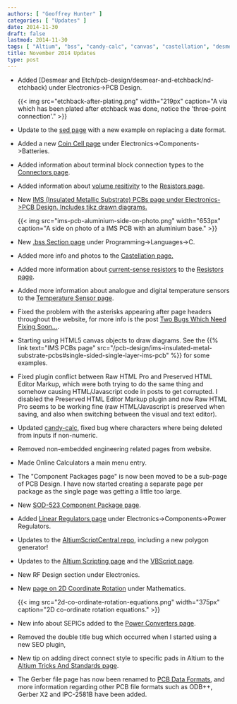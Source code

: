 ```yaml
---
authors: [ "Geoffrey Hunter" ]
categories: [ "Updates" ]
date: 2014-11-30
draft: false
lastmod: 2014-11-30
tags: [ "Altium", "bss", "candy-calc", "canvas", "castellation", "desmear", "etchback", "gerber", "HTML", "IMS", "IPC-2581b", "odb++", "resistors", "RF design", "rotation", "scripts", "SEPIC", "temperature sensors", "updates" ]
title: November 2014 Updates
type: post
---
```


* Added [Desmear and Etch/pcb-design/desmear-and-etchback/nd-etchback) under Electronics->PCB Design.  

    {{< img src="etchback-after-plating.png" width="219px" caption="A via which has been plated after etchback was done, notice the 'three-point connection'."  >}}

* Update to the [sed page](/programming/operating-systems/linux/programs/sed) with a new example on replacing a date format.

* Added a new [Coin Cell page](/electronics/components/batteries/button-cell-coin-cell) under Electronics->Components->Batteries.

* Added information about terminal block connection types to the [Connectors page](/electronics/components/connectors).

* Added information about [volume resitivity](/electronics/components/resistors#volume-resistance-bulk-resistance) to the [Resistors page](/electronics/components/resistors).

* New [IMS (Insulated Metallic Substrate) PCBs page under Electronics->PCB Design. Includes tikz drawn diagrams.  
](/electronics/pcb-design/ims-insulated-metal-substrate-pcbs)  

    {{< img src="ims-pcb-aluminium-side-on-photo.png" width="653px" caption="A side on photo of a IMS PCB with an aluminium base."  >}}

* New [.bss Section page](/programming/languages/c/bss-section) under Programming->Languages->C.

* Added more info and photos to the [Castellation page.](/pcb-design/castellation/)

* Added more information about [current-sense resistors](/electronics/components/resistors#current-sense-resistors) to the [Resistors page](/electronics/components/resistors).

* Added more information about analogue and digital temperature sensors to the [Temperature Sensor page](/electronics/components/sensors/temperature-sensors/).

* Fixed the problem with the asterisks appearing after page headers throughout the website, for more info is the post [Two Bugs Which Need Fixing Soon...](/posts/2014/11-05-two-bugs-which-need-fixing-soon/).

* Starting using HTML5 canvas objects to draw diagrams. See the {{% link text="IMS PCBs page" src="/pcb-design/ims-insulated-metal-substrate-pcbs#single-sided-single-layer-ims-pcb" %}} for some examples.

* Fixed plugin conflict between Raw HTML Pro and Preserved HTML Editor Markup, which were both trying to do the same thing and somehow causing HTML/Javascript code in posts to get corrupted. I disabled the Preserved HTML Editor Markup plugin and now Raw HTML Pro seems to be working fine (raw HTML/Javascript is preserved when saving, and also when switching between the visual and text editor).

* Updated [candy-calc](https://github.com/gbmhunter/candy-calc), fixed bug where characters where being deleted from inputs if non-numeric.

* Removed non-embedded engineering related pages from website.

* Made Online Calculators a main menu entry.

* The "Component Packages page" is now been moved to be a sub-page of PCB Design. I have now started creating a separate page per package as the single page was getting a little too large.

* New [SOD-523 Component Package page](/pcb-design/component-packages/sod-523-component-package).

* Added [Linear Regulators page](/electronics/components/power-regulators/linear-regulators) under Electronics->Components->Power Regulators.

* Updates to the [AltiumScriptCentral repo](https://github.com/gbmhunter/AltiumScriptCentral), including a new polygon generator!

* Updates to the [Altium Scripting page](/electronics/general/altium/altium-scripting-and-using-the-api) and the [VBScript page](/programming/languages/vbscript).

* New RF Design section under Electronics.

* New [page on 2D Coordinate Rotation](/mathematics/geometry/2d-coordinate-rotation/) under Mathematics.  

    {{< img src="2d-co-ordinate-rotation-equations.png" width="375px" caption="2D co-ordinate rotation equations."  >}}

* New info about SEPICs added to the [Power Converters page](/electronics/components/power-regulators).

* Removed the double title bug which occurred when I started using a new SEO plugin,

* New tip on adding direct connect style to specific pads in Altium to the [Altium Tricks And Standards page](/electronics/general/altium/altium-tricks-and-standards#direct-connect-for-specific-pads).

* The Gerber file page has now been renamed to [PCB Data Formats](/pcb-design/pcb-data-formats), and more information regarding other PCB file formats such as ODB++, Gerber X2 and IPC-2581B have been added.